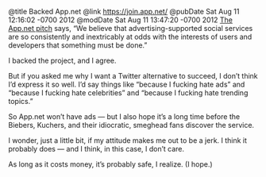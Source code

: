 @title Backed App.net
@link https://join.app.net/
@pubDate Sat Aug 11 12:16:02 -0700 2012
@modDate Sat Aug 11 13:47:20 -0700 2012
<a href="https://join.app.net/">The App.net pitch</a> says, “We believe that advertising-supported social services are so consistently and inextricably at odds with the interests of users and developers that something must be done.”

I backed the project, and I agree.

But if you asked me why I want a Twitter alternative to succeed, I don’t think I’d express it so well. I’d say things like “because I fucking hate ads” and “because I fucking hate celebrities” and “because I fucking hate trending topics.”

So App.net won’t have ads — but I also hope it’s a long time before the Biebers, Kuchers, and their idiocratic, smeghead fans discover the service.

I wonder, just a little bit, if my attitude makes me out to be a jerk. I think it probably does — and I think, in this case, I don’t care.

As long as it costs money, it’s probably safe, I realize. (I hope.)
